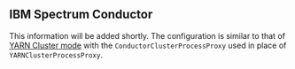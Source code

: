 ## IBM Spectrum Conductor

This information will be added shortly.  The configuration is similar to that of [YARN Cluster mode](kern-yarn-cluster-mode.html) with the `ConductorClusterProcessProxy` used in place of `YARNClusterProcessProxy`.

